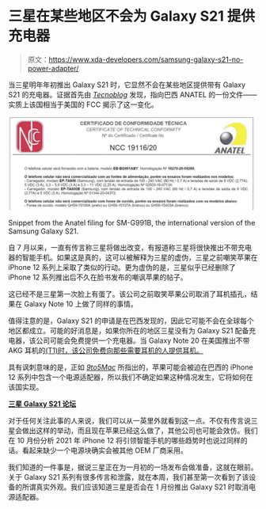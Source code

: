 # 三星在某些地区不会为 Galaxy S21 提供充电器

> 原文：<https://www.xda-developers.com/samsung-galaxy-s21-no-power-adapter/>

当三星明年年初推出 Galaxy S21 时，它显然不会在某些地区提供带有 Galaxy S21 的充电器。证据首先由 [*Tecnoblog*](https://tecnoblog.net/391432/exclusivo-samsung-vai-vender-galaxy-s21-sem-fone-e-carregador-na-caixa/) 发现，指向巴西 ANATEL 的一份文件——实质上该国相当于美国的 FCC 揭示了这一变化。

 <picture>![](img/f0e6d9270f0d2ba171781b4e42a42c36.png)</picture> 

Snippet from the Anatel filing for SM-G991B, the international version of the Samsung Galaxy S21.

自 7 月以来，一直有传言称三星将做出改变，有报道称三星将很快推出不带充电器的智能手机。如果这是真的，这可以被解释为三星的虚伪，三星之前嘲笑苹果在 iPhone 12 系列上采取了类似的行动。更为虚伪的是，三星似乎已经删除了 iPhone 12 系列推出后不久在脸书发布的嘲讽苹果的帖子。

这已经不是三星第一次脸上有蛋了。该公司之前取笑苹果公司取消了耳机插孔，结果在 Galaxy Note 10 上做了同样的事情。

值得注意的是，Galaxy S21 的申请是在巴西发现的，因此它可能不会在全球每个地区都成立。可能的好消息是，如果你所在的地区三星没有为 Galaxy S21 配备充电器，该公司可能会免费提供一个充电器。当 Galaxy Note 20 在美国推出不带 AKG 耳机的[(T1)时，该公司免费向那些需要耳机的人提供耳机。](https://www.xda-developers.com/samsung-galaxy-note-20-free-usb-c-earbuds-us/)

具有讽刺意味的是，正如 [*9to5Mac*](https://9to5mac.com/2020/12/02/apple-will-be-forced-to-sell-iphones-with-included-power-adapter-in-brazil/) 所指出的，苹果可能会被迫在巴西的 iPhone 12 系列中包含一个电源适配器，所以我们不确定如果这种情况发生，它将如何在该国实现。

**[三星 Galaxy S21 论坛](https://forum.xda-developers.com/c/samsung-galaxy-s21-s21-s21-ultra.11933/)**

对于任何关注此事的人来说，我们可以从一英里外就看到这一点。不仅有传言说三星会做出这样的举动，而且现在苹果已经这么做了，其他公司也可能会效仿。我们在 10 月份分析 2021 年 iPhone 12 将引领智能手机的哪些趋势时也说过同样的话。看起来缺少一个电源块确实会被其他 OEM 厂商采用。

我们知道的一件事是，据说三星正在为一月初的一场发布会做准备，这就在眼前。关于 Galaxy S21 系列有很多传言和泄露，就在本周，我们甚至第一次看到了该设备的所谓真实外观。我们应该知道三星是否会在 1 月份推出 Galaxy S21 时取消电源适配器。